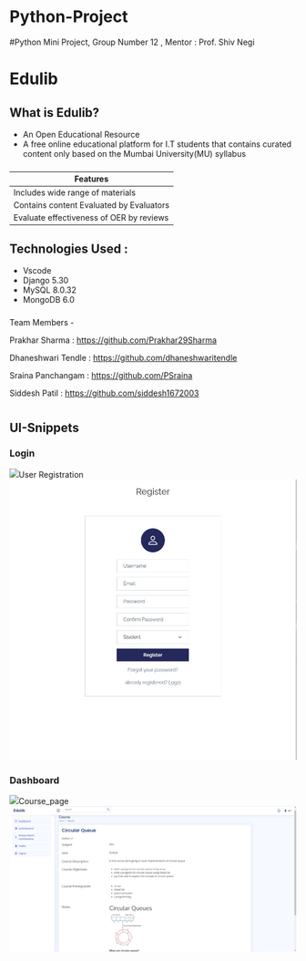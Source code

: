 # Python-Project
#Python Mini Project, Group Number 12 , Mentor : Prof. Shiv Negi


# Edulib

## What is Edulib?
* An Open Educational Resource
* A free online educational platform for I.T students that contains curated content only based on the Mumbai University(MU) syllabus

###

|               Features                   | 
|------------------------------------------|
| Includes wide range of materials         | 
| Contains content Evaluated by Evaluators |
| Evaluate effectiveness of OER by reviews |


## Technologies Used :
* Vscode
* Django 5.30
* MySQL 8.0.32
* MongoDB 6.0

###
Team Members - 

Prakhar Sharma : https://github.com/Prakhar29Sharma

Dhaneshwari Tendle : https://github.com/dhaneshwaritendle

Sraina Panchangam : https://github.com/PSraina

Siddesh Patil : https://github.com/siddesh1672003

#

<h2 id="snip">UI-Snippets</h2>
<h3 id = "login_header">Login</h3>
<img id="login" src="/snippets/Login_page.jpg>
<h3 id = "user_reg_header">User Registration</h3>
<img id="userregistration" src="snippets/user_registration.jpg">
<h3 id = "dashboard_header">Dashboard</h3>
<img id="dashboard" src="snippets/dashboard.jpg>
<h3 id = "course_header">Course_page</h3>
<img id="course" src="snippets/Course_page.jpg">
